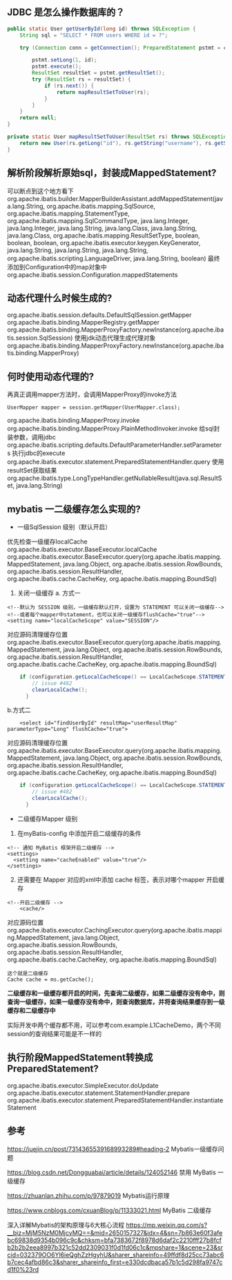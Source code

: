 ## JDBC 是怎么操作数据库的？

```java
public static User getUserById(long id) throws SQLException {
    String sql = "SELECT * FROM users WHERE id = ?";

    try (Connection conn = getConnection(); PreparedStatement pstmt = conn.prepareStatement(sql)) {

        pstmt.setLong(1, id);
        pstmt.execute();
        ResultSet resultSet = pstmt.getResultSet();
        try (ResultSet rs = resultSet) {
            if (rs.next()) {
                return mapResultSetToUser(rs);
            }
        }
    }
    return null;
}

private static User mapResultSetToUser(ResultSet rs) throws SQLException {
    return new User(rs.getLong("id"), rs.getString("username"), rs.getString("email"));
}
```

## 解析阶段解析原始sql，封装成MappedStatement?
可以断点到这个地方看下
org.apache.ibatis.builder.MapperBuilderAssistant.addMappedStatement(java.lang.String, org.apache.ibatis.mapping.SqlSource, org.apache.ibatis.mapping.StatementType, org.apache.ibatis.mapping.SqlCommandType, java.lang.Integer, java.lang.Integer, java.lang.String, java.lang.Class<?>, java.lang.String, java.lang.Class<?>, org.apache.ibatis.mapping.ResultSetType, boolean, boolean, boolean, org.apache.ibatis.executor.keygen.KeyGenerator, java.lang.String, java.lang.String, java.lang.String, org.apache.ibatis.scripting.LanguageDriver, java.lang.String, boolean)
最终添加到Configuration中的map对象中
org.apache.ibatis.session.Configuration.mappedStatements
## 动态代理什么时候生成的?
org.apache.ibatis.session.defaults.DefaultSqlSession.getMapper
    org.apache.ibatis.binding.MapperRegistry.getMapper
        org.apache.ibatis.binding.MapperProxyFactory.newInstance(org.apache.ibatis.session.SqlSession)
            使用jdk动态代理生成代理对象
            org.apache.ibatis.binding.MapperProxyFactory.newInstance(org.apache.ibatis.binding.MapperProxy<T>)

## 何时使用动态代理的?
再真正调用mapper方法时，会调用MapperProxy的invoke方法
```declarative
UserMapper mapper = session.getMapper(UserMapper.class);
```
org.apache.ibatis.binding.MapperProxy.invoke
    org.apache.ibatis.binding.MapperProxy.PlainMethodInvoker.invoke
        给sql封装参数，调用jdbc
        org.apache.ibatis.scripting.defaults.DefaultParameterHandler.setParameters
            执行jdbc的execute
            org.apache.ibatis.executor.statement.PreparedStatementHandler.query
                    使用resultSet获取结果
                org.apache.ibatis.type.LongTypeHandler.getNullableResult(java.sql.ResultSet, java.lang.String)
## mybatis 一二级缓存怎么实现的?
* 一级SqlSession 级别（默认开启）

优先检查一级缓存localCache
org.apache.ibatis.executor.BaseExecutor.localCache
org.apache.ibatis.executor.BaseExecutor.query(org.apache.ibatis.mapping.MappedStatement, java.lang.Object, org.apache.ibatis.session.RowBounds, org.apache.ibatis.session.ResultHandler, org.apache.ibatis.cache.CacheKey, org.apache.ibatis.mapping.BoundSql)

1. 关闭一级缓存
a. 方式一

```declarative
<!--默认为 SESSION 级别，一级缓存默认打开，设置为 STATEMENT 可以关闭一级缓存-->
<!--或者每个mapper中statement，也可以关闭一级缓存flushCache="true"-->
<setting name="localCacheScope" value="SESSION"/>
```
对应源码清理缓存位置 org.apache.ibatis.executor.BaseExecutor.query(org.apache.ibatis.mapping.MappedStatement, java.lang.Object, org.apache.ibatis.session.RowBounds, org.apache.ibatis.session.ResultHandler, org.apache.ibatis.cache.CacheKey, org.apache.ibatis.mapping.BoundSql)

```java
    if (configuration.getLocalCacheScope() == LocalCacheScope.STATEMENT) {
        // issue #482
        clearLocalCache();
      }
```

b.方式二

```declarative
    <select id="findUserById" resultMap="userResultMap" parameterType="Long" flushCache="true">
```
对应源码清理缓存位置 org.apache.ibatis.executor.BaseExecutor.query(org.apache.ibatis.mapping.MappedStatement, java.lang.Object, org.apache.ibatis.session.RowBounds, org.apache.ibatis.session.ResultHandler, org.apache.ibatis.cache.CacheKey, org.apache.ibatis.mapping.BoundSql)

```java
    if (configuration.getLocalCacheScope() == LocalCacheScope.STATEMENT) {
        // issue #482
        clearLocalCache();
      }
```


* 二级缓存Mapper 级别

1. 在myBatis-config 中添加开启二级缓存的条件

```declarative
<!-- 通知 MyBatis 框架开启二级缓存 -->
<settings>
  <setting name="cacheEnabled" value="true"/>
</settings>
```

2. 还需要在 Mapper 对应的xml中添加 cache 标签，表示对哪个mapper 开启缓存

```declarative
<!--开启二级缓存 -->
    <cache/>
```
对应源码位置
org.apache.ibatis.executor.CachingExecutor.query(org.apache.ibatis.mapping.MappedStatement, java.lang.Object, org.apache.ibatis.session.RowBounds, org.apache.ibatis.session.ResultHandler, org.apache.ibatis.cache.CacheKey, org.apache.ibatis.mapping.BoundSql)

```declarative
这个就是二级缓存
Cache cache = ms.getCache();
```

**二级缓存和一级缓存都开启的时间，先查询二级缓存，如果二级缓存没有命中，则查询一级缓存，如果一级缓存没有命中，则查询数据库，并将查询结果缓存到一级缓存和二级缓存中**

实际开发中两个缓存都不用，可以参考com.example.L1CacheDemo，两个不同session的查询结果可能是不一样的


## 执行阶段MappedStatement转换成PreparedStatement?
org.apache.ibatis.executor.SimpleExecutor.doUpdate
    org.apache.ibatis.executor.statement.StatementHandler.prepare
        org.apache.ibatis.executor.statement.PreparedStatementHandler.instantiateStatement


## 参考

https://juejin.cn/post/7314365539168993289#heading-2 Mybatis一级缓存问题

https://blog.csdn.net/Dongguabai/article/details/124052146 禁用 MyBatis 一级缓存

https://zhuanlan.zhihu.com/p/97879019 Mybatis运行原理

https://www.cnblogs.com/cxuanBlog/p/11333021.html MyBatis 二级缓存


深入详解Mybatis的架构原理与6大核心流程 https://mp.weixin.qq.com/s?__biz=MjM5NzM0MjcyMQ==&mid=2650157327&idx=4&sn=7b863e60f3afebc69838d9354b096c9c&chksm=bfa7383672f8978d6daf2c2210fff27b8fcfb2b2b2eea8997b321c52dd2309031f0d1fd06c1c&mpshare=1&scene=23&srcid=032379OO6Yl6ieQghZzHgyhU&sharer_shareinfo=49ffdf8d25cc73abc6b7cec4afbd86c3&sharer_shareinfo_first=e330dcdbaca57b1c5d298fa9747cd1f0%23rd
